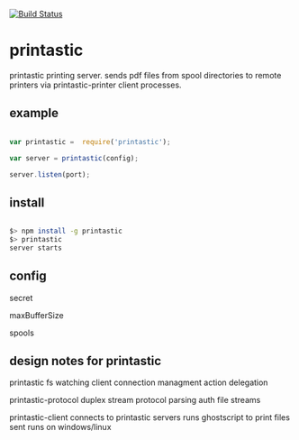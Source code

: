 
[![Build Status](https://secure.travis-ci.org/soldair/printastic.png)](http://travis-ci.org/soldair/printastic)

printastic
==========

printastic printing server. sends pdf files from spool directories to remote printers via printastic-printer client processes.


example
-------
```js

var printastic =  require('printastic');

var server = printastic(config);

server.listen(port);

```

install
-------

```sh

$> npm install -g printastic
$> printastic
server starts

```

config
------

secret

maxBufferSize

spools


design notes for printastic
---------------------------
printastic
  fs watching
  client connection managment
  action delegation

printastic-protocol
  duplex stream
  protocol parsing
  auth
  file streams
  

printastic-client
  connects to printastic servers
  runs ghostscript to print files sent
  runs on windows/linux




